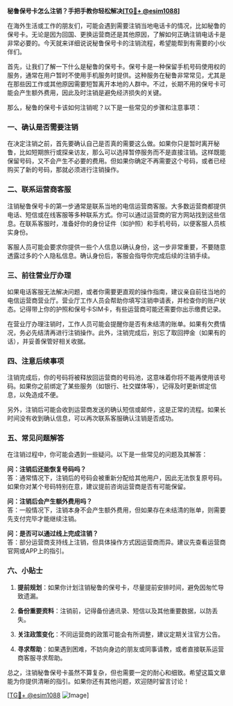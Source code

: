 **秘鲁保号卡怎么注销？手把手教你轻松解决[[TG💪+ @esim1088](https://t.me/s/esim1088)]**

在海外生活或工作的朋友们，可能会遇到需要注销当地电话卡的情况，比如秘鲁的保号卡。无论是因为回国、更换运营商还是其他原因，了解如何正确注销电话卡是非常必要的。今天就来详细说说秘鲁保号卡的注销流程，希望能帮到有需要的小伙伴们。

首先，让我们了解一下什么是秘鲁的保号卡。保号卡是一种保留手机号码使用权的服务，通常在用户暂时不使用手机服务时提供。这种服务在秘鲁非常常见，尤其是在那些因工作或其他原因需要短暂离开本地的人群中。不过，长期不用的保号卡可能会产生额外费用，因此及时注销是避免经济损失的关键。

那么，秘鲁的保号卡该如何注销呢？以下是一些常见的步骤和注意事项：

### 一、确认是否需要注销

在决定注销之前，首先要确认自己是否真的需要这么做。如果你只是暂时离开秘鲁，比如短期旅行或探亲访友，那么可以选择暂停服务而不是直接注销。这样既能保留号码，又不会产生不必要的费用。但如果你确定不再需要这个号码，或者已经购买了新的号码，那就必须进行注销操作。

### 二、联系运营商客服

注销秘鲁保号卡的第一步通常是联系当地的电信运营商客服。大多数运营商都提供电话、短信或在线客服等多种联系方式。你可以通过运营商的官方网站找到这些信息。在联系客服时，准备好你的身份证件（如护照）和手机号码，以便客服人员核实身份。

客服人员可能会要求你提供一些个人信息以确认身份，这一步非常重要，不要随意透露过多的个人隐私信息。确认身份后，客服会指导你完成后续的注销手续。

### 三、前往营业厅办理

如果电话客服无法解决问题，或者你需要更直观的操作指南，建议亲自前往当地的电信运营商营业厅。营业厅工作人员会帮助你填写注销申请表，并检查你的账户状态。记得带上你的护照和保号卡SIM卡，有些运营商可能还需要你出示缴费记录。

在营业厅办理注销时，工作人员可能会提醒你是否有未结清的账单。如果有欠费情况，务必先结清再进行注销操作。此外，注销完成后，别忘了取回押金（如果有的话），并妥善保管好相关收据。

### 四、注意后续事项

注销完成后，你的号码将被释放回运营商的号码池，这意味着你将不能再使用该号码。如果你之前绑定了某些服务（如银行、社交媒体等），记得及时更新绑定信息，以免造成不便。

另外，注销后可能会收到运营商发送的确认短信或邮件，这是正常的流程。如果长时间没有收到确认信息，可以再次联系客服确认注销是否成功。

### 五、常见问题解答

在注销过程中，你可能会遇到一些疑问。以下是一些常见的问题及其解答：

**问：注销后还能恢复号码吗？**  
答：通常情况下，注销后的号码会被重新分配给其他用户，因此无法恢复原号码。如果你对某个号码特别在意，建议提前咨询运营商是否有可能保留。

**问：注销后会产生额外费用吗？**  
答：一般情况下，注销本身不会产生额外费用，但如果存在未结清的账单，则需要先支付完毕才能继续注销。

**问：是否可以通过线上完成注销？**  
答：部分运营商支持线上注销，但具体操作方式因运营商而异。建议先查看运营商官网或APP上的指引。

### 六、小贴士

1. **提前规划**：如果你计划注销秘鲁的保号卡，尽量提前安排时间，避免因匆忙导致遗漏。
   
2. **备份重要资料**：注销前，记得备份通讯录、短信以及其他重要数据，以防丢失。

3. **关注政策变化**：不同运营商的政策可能会有所调整，建议定期关注官方公告。

4. **寻求帮助**：如果遇到困难，不妨向身边的朋友或同事请教，或者直接联系运营商客服寻求帮助。

总之，注销秘鲁保号卡虽然不算复杂，但也需要一定的耐心和细致。希望这篇文章能为你提供清晰的指引。如果你还有其他问题，欢迎随时留言讨论！

[[TG💪+ @esim1088](https://t.me/s/esim1088) ![Image](https://i.postimg.cc/4NQfJmqS/Snipaste-2025-05-13-00-14-12.png)]